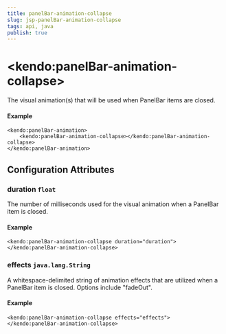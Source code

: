 ```yaml
---
title: panelBar-animation-collapse
slug: jsp-panelBar-animation-collapse
tags: api, java
publish: true
---
```


# \<kendo:panelBar-animation-collapse\>

The visual animation(s) that will be used when PanelBar items are closed.

#### Example
    <kendo:panelBar-animation>
        <kendo:panelBar-animation-collapse></kendo:panelBar-animation-collapse>
    </kendo:panelBar-animation>

## Configuration Attributes

### duration `float`

The number of milliseconds used for the visual animation when a PanelBar item is closed.

#### Example
    <kendo:panelBar-animation-collapse duration="duration">
    </kendo:panelBar-animation-collapse>

### effects `java.lang.String`

A whitespace-delimited string of animation effects that are utilized when a PanelBar item
is closed. Options include "fadeOut".

#### Example
    <kendo:panelBar-animation-collapse effects="effects">
    </kendo:panelBar-animation-collapse>

 
